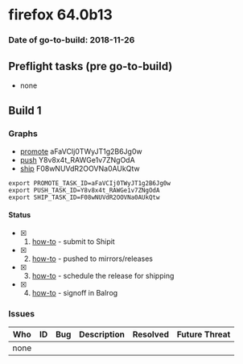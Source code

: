 # firefox 64.0b13

### Date of go-to-build: 2018-11-26

## Preflight tasks (pre go-to-build)
- none

## Build 1  

### Graphs
* [promote](https://tools.taskcluster.net/push-inspector/#/aFaVCIj0TWyJT1g2B6Jg0w) aFaVCIj0TWyJT1g2B6Jg0w
* [push](https://tools.taskcluster.net/push-inspector/#/Y8v8x4t_RAWGe1v7ZNgOdA) Y8v8x4t_RAWGe1v7ZNgOdA
* [ship](https://tools.taskcluster.net/push-inspector/#/F08wNUVdR2OOVNa0AUkQtw) F08wNUVdR2OOVNa0AUkQtw
```
export PROMOTE_TASK_ID=aFaVCIj0TWyJT1g2B6Jg0w
export PUSH_TASK_ID=Y8v8x4t_RAWGe1v7ZNgOdA
export SHIP_TASK_ID=F08wNUVdR2OOVNa0AUkQtw
```


#### Status
- [x] 1.  [how-to](https://wiki.mozilla.org/Release:Release_Automation_on_Mercurial:Starting_a_Release#Submit_to_Ship_It)  - submit to Shipit
- [x] 2.  [how-to](https://github.com/mozilla-releng/releasewarrior-2.0/blob/master/docs/release-promotion/desktop/howto.md#push-artifacts-to-releases-directory)  - pushed to mirrors/releases
- [x] 3.  [how-to](https://github.com/mozilla-releng/releasewarrior-2.0/blob/master/docs/release-promotion/desktop/howto.md#ship-the-release)  - schedule the release for shipping
- [x] 4.  [how-to](https://github.com/mozilla-releng/releasewarrior-2.0/blob/master/docs/release-promotion/desktop/howto.md#obtain-sign-offs-for-changes)  - signoff in Balrog

### Issues
| Who                 | ID               | Bug                                                                 | Description                | Resolved                | Future Threat                |
| ------------------- | ---------------- | ------------------------------------------------------------------- | -------------------------- | ----------------------- | ---------------------------- |
| none | | | | | |

